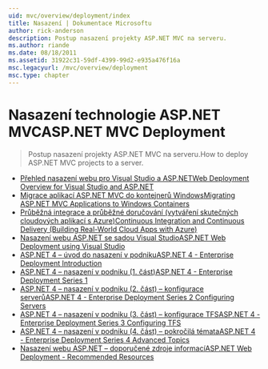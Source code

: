 ```yaml
---
uid: mvc/overview/deployment/index
title: Nasazení | Dokumentace Microsoftu
author: rick-anderson
description: Postup nasazení projekty ASP.NET MVC na serveru.
ms.author: riande
ms.date: 08/18/2011
ms.assetid: 31922c31-59df-4399-99d2-e935a476f16a
msc.legacyurl: /mvc/overview/deployment
msc.type: chapter
---
```

# <a name="aspnet-mvc-deployment"></a><span data-ttu-id="84df7-103">Nasazení technologie ASP.NET MVC</span><span class="sxs-lookup"><span data-stu-id="84df7-103">ASP.NET MVC Deployment</span></span>

> <span data-ttu-id="84df7-104">Postup nasazení projekty ASP.NET MVC na serveru.</span><span class="sxs-lookup"><span data-stu-id="84df7-104">How to deploy ASP.NET MVC projects to a server.</span></span>

- [<span data-ttu-id="84df7-105">Přehled nasazení webu pro Visual Studio a ASP.NET</span><span class="sxs-lookup"><span data-stu-id="84df7-105">Web Deployment Overview for Visual Studio and ASP.NET</span></span>](https://msdn.microsoft.com/library/dd394698)
- [<span data-ttu-id="84df7-106">Migrace aplikací ASP.NET MVC do kontejnerů Windows</span><span class="sxs-lookup"><span data-stu-id="84df7-106">Migrating ASP.NET MVC Applications to Windows Containers</span></span>](docker-aspnetmvc.md)
- [<span data-ttu-id="84df7-107">Průběžná integrace a průběžné doručování (vytváření skutečných cloudových aplikací s Azure)</span><span class="sxs-lookup"><span data-stu-id="84df7-107">Continuous Integration and Continuous Delivery (Building Real-World Cloud Apps with Azure)</span></span>](../../../aspnet/overview/developing-apps-with-windows-azure/building-real-world-cloud-apps-with-windows-azure/continuous-integration-and-continuous-delivery.md)
- [<span data-ttu-id="84df7-108">Nasazení webu ASP.NET se sadou Visual Studio</span><span class="sxs-lookup"><span data-stu-id="84df7-108">ASP.NET Web Deployment using Visual Studio</span></span>](../../../web-forms/overview/deployment/visual-studio-web-deployment/index.md)
- [<span data-ttu-id="84df7-109">ASP.NET 4 – úvod do nasazení v podniku</span><span class="sxs-lookup"><span data-stu-id="84df7-109">ASP.NET 4 - Enterprise Deployment Introduction</span></span>](../../../web-forms/overview/deployment/deploying-web-applications-in-enterprise-scenarios/index.md)
- [<span data-ttu-id="84df7-110">ASP.NET 4 – nasazení v podniku (1. část)</span><span class="sxs-lookup"><span data-stu-id="84df7-110">ASP.NET 4 - Enterprise Deployment Series 1</span></span>](../../../web-forms/overview/deployment/web-deployment-in-the-enterprise/index.md)
- [<span data-ttu-id="84df7-111">ASP.NET 4 – nasazení v podniku (2. část) – konfigurace serverů</span><span class="sxs-lookup"><span data-stu-id="84df7-111">ASP.NET 4 - Enterprise Deployment Series 2 Configuring Servers</span></span>](../../../web-forms/overview/deployment/configuring-server-environments-for-web-deployment/index.md)
- [<span data-ttu-id="84df7-112">ASP.NET 4 – nasazení v podniku (3. část) – konfigurace TFS</span><span class="sxs-lookup"><span data-stu-id="84df7-112">ASP.NET 4 - Enterprise Deployment Series 3 Configuring TFS</span></span>](../../../web-forms/overview/deployment/configuring-team-foundation-server-for-web-deployment/index.md)
- [<span data-ttu-id="84df7-113">ASP.NET 4 – nasazení v podniku (4. část) – pokročilá témata</span><span class="sxs-lookup"><span data-stu-id="84df7-113">ASP.NET 4 - Enterprise Deployment Series 4 Advanced Topics</span></span>](../../../web-forms/overview/deployment/advanced-enterprise-web-deployment/index.md)
- [<span data-ttu-id="84df7-114">Nasazení webu ASP.NET – doporučené zdroje informací</span><span class="sxs-lookup"><span data-stu-id="84df7-114">ASP.NET Web Deployment - Recommended Resources</span></span>](../../../whitepapers/aspnet-web-deployment-content-map.md)
